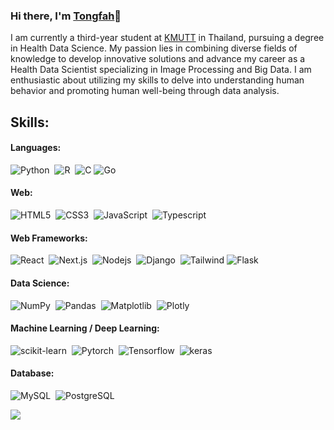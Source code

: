 ### Hi there, I'm [Tongfah](https://github.com/pergazuz)👋

I am currently a third-year student at [KMUTT](https://www.kmutt.ac.th/) in Thailand, pursuing a degree in Health Data Science. My passion lies in combining diverse fields of knowledge to develop innovative solutions and advance my career as a Health Data Scientist specializing in Image Processing and Big Data. I am enthusiastic about utilizing my skills to delve into understanding human behavior and promoting human well-being through data analysis.


## Skills:

#### Languages:

![Python](https://img.shields.io/badge/python-3670A0?style=for-the-badge&logo=python&logoColor=ffdd54)&nbsp;
![R](https://img.shields.io/badge/R-276DC3?style=for-the-badge&logo=r&logoColor=white)&nbsp;
![C](https://img.shields.io/badge/C-00599C?style=for-the-badge&logo=c&logoColor=white)
![Go](https://img.shields.io/badge/Go-00ADD8?style=for-the-badge&logo=go&logoColor=white)&nbsp;

#### Web:

![HTML5](https://img.shields.io/badge/HTML5-E34F26?style=for-the-badge&logo=html5&logoColor=white)&nbsp;
![CSS3](https://img.shields.io/badge/CSS3-1572B6?style=for-the-badge&logo=css3&logoColor=white)&nbsp;
![JavaScript](https://img.shields.io/badge/JavaScript-F7DF1E?style=for-the-badge&logo=javascript&logoColor=black)&nbsp;
![Typescript](https://img.shields.io/badge/TypeScript-007ACC?style=for-the-badge&logo=typescript&logoColor=white)&nbsp;


#### Web Frameworks:

![React](https://img.shields.io/badge/React-20232A?style=for-the-badge&logo=react&logoColor=61DAFB)&nbsp;
![Next.js](https://img.shields.io/badge/next.js-000000?style=for-the-badge&logo=nextdotjs&logoColor=white)&nbsp;
![Nodejs](https://img.shields.io/badge/Node.js-43853D?style=for-the-badge&logo=node.js&logoColor=white)&nbsp;
![Django](https://img.shields.io/badge/Django-092E20?style=for-the-badge&logo=django&logoColor=white)&nbsp;
![Tailwind](https://img.shields.io/badge/Tailwind_CSS-38B2AC?style=for-the-badge&logo=tailwind-css&logoColor=white)
![Flask](https://img.shields.io/badge/Flask-000000?style=for-the-badge&logo=flask&logoColor=white)

#### Data Science:
![NumPy](https://img.shields.io/badge/numpy-%23013243.svg?style=for-the-badge&logo=numpy&logoColor=white)&nbsp;
![Pandas](https://img.shields.io/badge/pandas-%23150458.svg?style=for-the-badge&logo=pandas&logoColor=white)&nbsp;
![Matplotlib](https://img.shields.io/badge/Matplotlib-%23ffffff.svg?style=for-the-badge&logo=Matplotlib&logoColor=black)&nbsp;
![Plotly](https://img.shields.io/badge/Plotly-%233F4F75.svg?style=for-the-badge&logo=plotly&logoColor=white)

#### Machine Learning / Deep Learning:

![scikit-learn](https://img.shields.io/badge/scikit--learn-%23F7931E.svg?style=for-the-badge&logo=scikit-learn&logoColor=white)&nbsp;
![Pytorch](https://img.shields.io/badge/PyTorch-EE4C2C?style=for-the-badge&logo=pytorch&logoColor=white)&nbsp;
![Tensorflow](https://img.shields.io/badge/TensorFlow-FF6F00?style=for-the-badge&logo=tensorflow&logoColor=white)&nbsp;
![keras](https://img.shields.io/badge/Keras-FF0000?style=for-the-badge&logo=keras&logoColor=white)&nbsp;



#### Database:

![MySQL](https://img.shields.io/badge/MySQL-00000F?style=for-the-badge&logo=mysql&logoColor=white)&nbsp;
![PostgreSQL](https://img.shields.io/badge/PostgreSQL-316192?style=for-the-badge&logo=postgresql&logoColor=white)&nbsp;



<a href="https://github.com/pergazuz/github-readme-stats"><a href="https://github.com/pergazuz/github-readme-stats"><img align="center" src="https://github-readme-stats.vercel.app/api/top-langs/?username=pergazuz&layout=compact&theme=buefy&hide_border=true" /></a>
